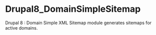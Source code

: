 # Drupal8_DomainSimpleSitemap
Drupal 8 : Domain Simple XML Sitemap module generates sitemaps for active domains.
